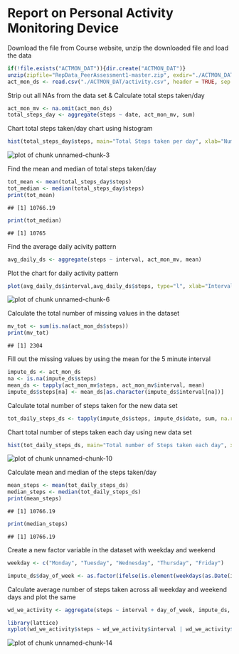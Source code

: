 Report on Personal Activity Monitoring Device
=============================================
Download the file from Course website, unzip the downloaded file and load the data


```r
if(!file.exists("ACTMON_DAT")){dir.create("ACTMON_DAT")}
unzip(zipfile="RepData_PeerAssessment1-master.zip", exdir="./ACTMON_DAT")
act_mon_ds <- read.csv("./ACTMON_DAT/activity.csv", header = TRUE, sep =",")
```
Strip out all NAs from the data set & Calculate total steps taken/day

```r
act_mon_mv <- na.omit(act_mon_ds)
total_steps_day <- aggregate(steps ~ date, act_mon_mv, sum)
```
Chart total steps taken/day chart using histogram

```r
hist(total_steps_day$steps, main="Total Steps taken per day", xlab="Number of Steps", ylab="Frequency", border="blue", col="green", ylim = c(0,40))
```

![plot of chunk unnamed-chunk-3](figure/unnamed-chunk-3-1.png) 

Find the mean and median of total steps taken/day

```r
tot_mean <- mean(total_steps_day$steps)
tot_median <- median(total_steps_day$steps)
print(tot_mean)
```

```
## [1] 10766.19
```

```r
print(tot_median)
```

```
## [1] 10765
```

Find the average daily acivity pattern

```r
avg_daily_ds <- aggregate(steps ~ interval, act_mon_mv, mean)
```

Plot the chart for daily activity pattern 

```r
plot(avg_daily_ds$interval,avg_daily_ds$steps, type="l", xlab="Interval", ylab="Avg Number of Steps",main="Average Daily Activity Pattern")
```

![plot of chunk unnamed-chunk-6](figure/unnamed-chunk-6-1.png) 

Calculate the total number of missing values in the dataset

```r
mv_tot <- sum(is.na(act_mon_ds$steps))
print(mv_tot)
```

```
## [1] 2304
```

Fill out the missing values by using the mean for the 5 minute interval

```r
impute_ds <- act_mon_ds
na <- is.na(impute_ds$steps)
mean_ds <- tapply(act_mon_mv$steps, act_mon_mv$interval, mean)
impute_ds$steps[na] <- mean_ds[as.character(impute_ds$interval[na])]
```
Calculate total number of steps taken for the new data set

```r
tot_daily_steps_ds <- tapply(impute_ds$steps, impute_ds$date, sum, na.rm=TRUE)
```

Chart total number of steps taken each day using new data set

```r
hist(tot_daily_steps_ds, main="Total number of Steps taken each day", xlab="Number of Steps", ylab="Frequency", border="blue", col="green", ylim= c(0,35))
```

![plot of chunk unnamed-chunk-10](figure/unnamed-chunk-10-1.png) 

Calculate mean and median of the steps taken/day

```r
mean_steps <- mean(tot_daily_steps_ds)
median_steps <- median(tot_daily_steps_ds)
print(mean_steps)
```

```
## [1] 10766.19
```

```r
print(median_steps)
```

```
## [1] 10766.19
```
Create a new factor variable in the dataset with weekday and weekend

```r
weekday <- c("Monday", "Tuesday", "Wednesday", "Thursday", "Friday")

impute_ds$day_of_week <- as.factor(ifelse(is.element(weekdays(as.Date(impute_ds$date)),weekday), "weekday", "weekend"))
```
Calculate average number of steps taken across all weekday and weekend days and plot the same

```r
wd_we_activity <- aggregate(steps ~ interval + day_of_week, impute_ds, mean)
```

```r
library(lattice)
xyplot(wd_we_activity$steps ~ wd_we_activity$interval | wd_we_activity$day_of_week, main="Differences in activity patterns between weekdays and weekends",xlab="Interval", ylab="Steps taken per Day",layout=c(1,2), type="l")
```

![plot of chunk unnamed-chunk-14](figure/unnamed-chunk-14-1.png) 



